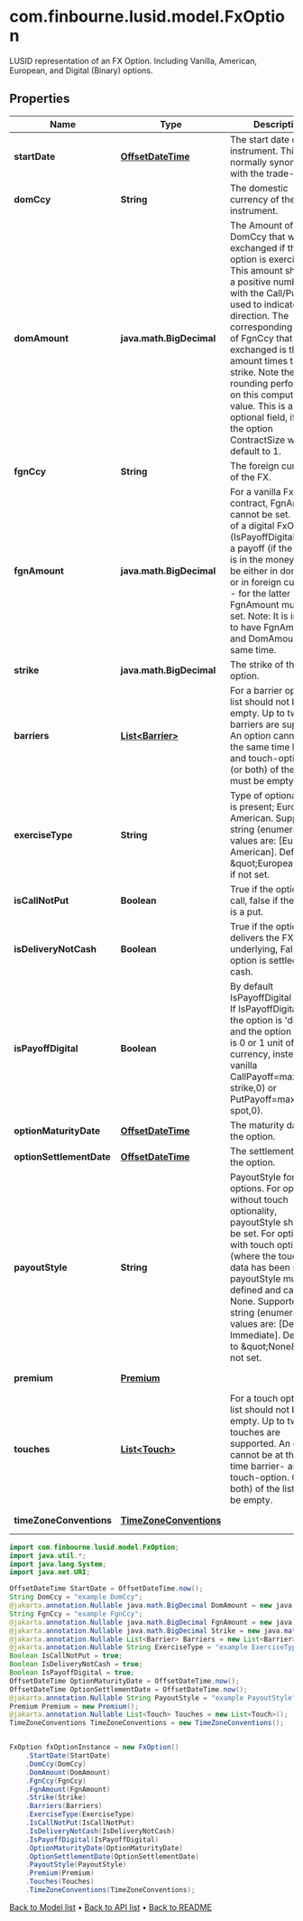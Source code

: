 # com.finbourne.lusid.model.FxOption
LUSID representation of an FX Option.  Including Vanilla, American, European, and Digital (Binary) options.

## Properties

Name | Type | Description | Notes
------------ | ------------- | ------------- | -------------
**startDate** | [**OffsetDateTime**](OffsetDateTime.md) | The start date of the instrument. This is normally synonymous with the trade-date. | [default to OffsetDateTime]
**domCcy** | **String** | The domestic currency of the instrument. | [default to String]
**domAmount** | **java.math.BigDecimal** | The Amount of DomCcy that will be exchanged if the option is exercised.  This amount should be a positive number, with the Call/Put flag used to indicate direction.  The corresponding amount of FgnCcy that will be exchanged is this amount times the strike.  Note there is no rounding performed on this computed value.  This is an optional field, if not set the option ContractSize will default to 1. | [optional] [default to java.math.BigDecimal]
**fgnCcy** | **String** | The foreign currency of the FX. | [default to String]
**fgnAmount** | **java.math.BigDecimal** | For a vanilla FxOption contract, FgnAmount cannot be set.  In case of a digital FxOption (IsPayoffDigital&#x3D;&#x3D;true)  a payoff (if the option is in the money) can be either  in domestic or in foreign currency - for the latter  FgnAmount must be set.  Note: It is invalid to have FgnAmount and DomAmount  at the same time. | [optional] [default to java.math.BigDecimal]
**strike** | **java.math.BigDecimal** | The strike of the option. | [optional] [default to java.math.BigDecimal]
**barriers** | [**List&lt;Barrier&gt;**](Barrier.md) | For a barrier option the list should not be empty. Up to two barriers are supported.  An option cannot be at the same time barrier- and touch-option.  One (or both) of the lists must be empty. | [optional] [default to List<Barrier>]
**exerciseType** | **String** | Type of optionality that is present; European, American.    Supported string (enumeration) values are: [European, American].  Defaults to \&quot;European\&quot; if not set. | [optional] [default to String]
**isCallNotPut** | **Boolean** | True if the option is a call, false if the option is a put. | [default to Boolean]
**isDeliveryNotCash** | **Boolean** | True if the option delivers the FX underlying, False if the option is settled in cash. | [default to Boolean]
**isPayoffDigital** | **Boolean** | By default IsPayoffDigital is false. If IsPayoffDigital&#x3D;true,  the option is &#39;digital&#39;, and the option payoff is 0 or 1 unit of currency,  instead of a vanilla CallPayoff&#x3D;max(spot-strike,0) or PutPayoff&#x3D;max(strike-spot,0). | [optional] [default to Boolean]
**optionMaturityDate** | [**OffsetDateTime**](OffsetDateTime.md) | The maturity date of the option. | [default to OffsetDateTime]
**optionSettlementDate** | [**OffsetDateTime**](OffsetDateTime.md) | The settlement date of the option. | [default to OffsetDateTime]
**payoutStyle** | **String** | PayoutStyle for touch options.     For options without touch optionality, payoutStyle should not be set.  For options with touch optionality (where the touches data has been set), payoutStyle must be defined and cannot be None.    Supported string (enumeration) values are: [Deferred, Immediate].  Defaults to \&quot;None\&quot; if not set. | [optional] [default to String]
**premium** | [**Premium**](Premium.md) |  | [optional] [default to Premium]
**touches** | [**List&lt;Touch&gt;**](Touch.md) | For a touch option the list should not be empty. Up to two touches are supported.  An option cannot be at the same time barrier- and touch-option.  One (or both) of the lists must be empty. | [optional] [default to List<Touch>]
**timeZoneConventions** | [**TimeZoneConventions**](TimeZoneConventions.md) |  | [optional] [default to TimeZoneConventions]

```java
import com.finbourne.lusid.model.FxOption;
import java.util.*;
import java.lang.System;
import java.net.URI;

OffsetDateTime StartDate = OffsetDateTime.now();
String DomCcy = "example DomCcy";
@jakarta.annotation.Nullable java.math.BigDecimal DomAmount = new java.math.BigDecimal("100.00");
String FgnCcy = "example FgnCcy";
@jakarta.annotation.Nullable java.math.BigDecimal FgnAmount = new java.math.BigDecimal("100.00");
@jakarta.annotation.Nullable java.math.BigDecimal Strike = new java.math.BigDecimal("100.00");
@jakarta.annotation.Nullable List<Barrier> Barriers = new List<Barrier>();
@jakarta.annotation.Nullable String ExerciseType = "example ExerciseType";
Boolean IsCallNotPut = true;
Boolean IsDeliveryNotCash = true;
Boolean IsPayoffDigital = true;
OffsetDateTime OptionMaturityDate = OffsetDateTime.now();
OffsetDateTime OptionSettlementDate = OffsetDateTime.now();
@jakarta.annotation.Nullable String PayoutStyle = "example PayoutStyle";
Premium Premium = new Premium();
@jakarta.annotation.Nullable List<Touch> Touches = new List<Touch>();
TimeZoneConventions TimeZoneConventions = new TimeZoneConventions();


FxOption fxOptionInstance = new FxOption()
    .StartDate(StartDate)
    .DomCcy(DomCcy)
    .DomAmount(DomAmount)
    .FgnCcy(FgnCcy)
    .FgnAmount(FgnAmount)
    .Strike(Strike)
    .Barriers(Barriers)
    .ExerciseType(ExerciseType)
    .IsCallNotPut(IsCallNotPut)
    .IsDeliveryNotCash(IsDeliveryNotCash)
    .IsPayoffDigital(IsPayoffDigital)
    .OptionMaturityDate(OptionMaturityDate)
    .OptionSettlementDate(OptionSettlementDate)
    .PayoutStyle(PayoutStyle)
    .Premium(Premium)
    .Touches(Touches)
    .TimeZoneConventions(TimeZoneConventions);
```


[Back to Model list](../README.md#documentation-for-models) &#8226; [Back to API list](../README.md#documentation-for-api-endpoints) &#8226; [Back to README](../README.md)
